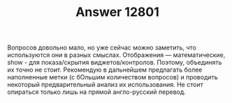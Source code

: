 ﻿---
title: "Answer 12801"
se.owner.user_id: 176217
se.owner.display_name: "αλεχολυτ"
se.owner.link: "https://ru.meta.stackoverflow.com/users/176217/%ce%b1%ce%bb%ce%b5%cf%87%ce%bf%ce%bb%cf%85%cf%84"
se.answer_id: 12801
se.question_id: 12800
se.post_type: answer
se.is_accepted: True
---
<p>Вопросов довольно мало, но уже сейчас можно заметить, что используются они в разных смыслах. Отображения — математические, show - для показа/скрытия виджетов/контролов. Поэтому, объединять их точно не стоит. Рекомендую в дальнейшем предлагать более наполненные метки (с бОльшим количеством вопросов) и проводить некоторый предварительный анализ их использования. Не стоит опираться только лишь на прямой англо-русский перевод.</p>
